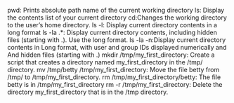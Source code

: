 pwd: Prints absolute path name of the current working directory
ls: Display the contents list of your current directory
cd:Changes the working directory to the user’s home directory.
ls -l: Display current directory contents in a long format
ls -la .*: Display current directory contents, including hidden files (starting with .). Use the long format.
ls -la -n:Display current directory contents in Long format, with user and group IDs displayed numerically and And hidden files (starting with .)
mkdir /tmp/my_first_directory: Create a script that creates a directory named my_first_directory in the /tmp/ directory.
mv /tmp/betty /tmp/my_first_directory: Move the file betty from /tmp/ to /tmp/my_first_directory.
rm /tmp/my_first_directory/betty: The file betty is in /tmp/my_first_directory
rm -r /tmp/my_first_directory: Delete the directory my_first_directory that is in the /tmp directory.
